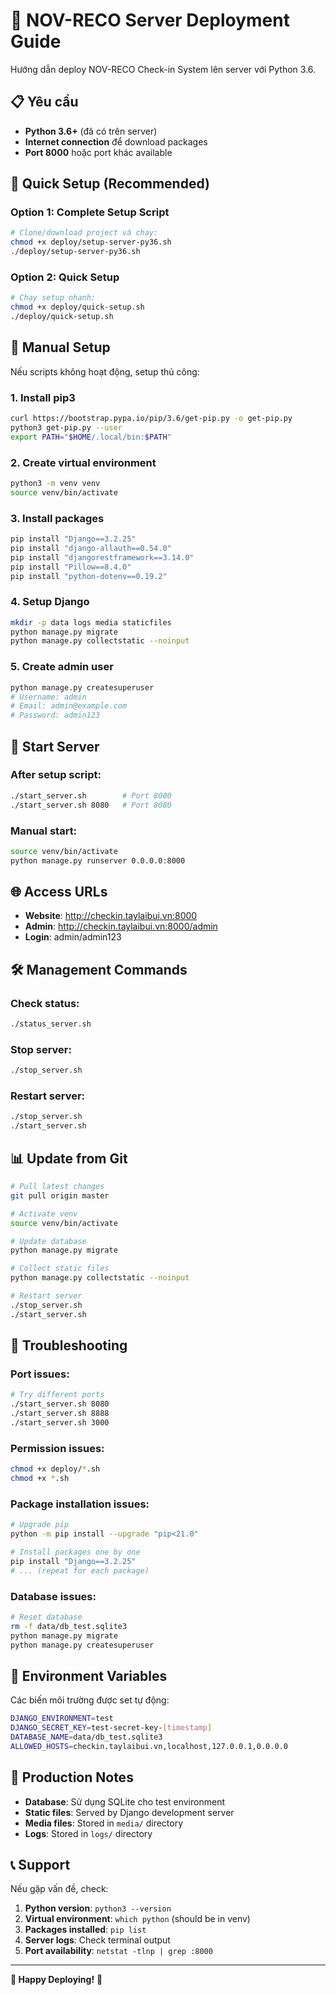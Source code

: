 # 🚀 NOV-RECO Server Deployment Guide

Hướng dẫn deploy NOV-RECO Check-in System lên server với Python 3.6.

## 📋 Yêu cầu

- **Python 3.6+** (đã có trên server)
- **Internet connection** để download packages
- **Port 8000** hoặc port khác available

## 🎯 Quick Setup (Recommended)

### Option 1: Complete Setup Script
```bash
# Clone/download project và chạy:
chmod +x deploy/setup-server-py36.sh
./deploy/setup-server-py36.sh
```

### Option 2: Quick Setup
```bash
# Chạy setup nhanh:
chmod +x deploy/quick-setup.sh
./deploy/quick-setup.sh
```

## 🔧 Manual Setup

Nếu scripts không hoạt động, setup thủ công:

### 1. Install pip3
```bash
curl https://bootstrap.pypa.io/pip/3.6/get-pip.py -o get-pip.py
python3 get-pip.py --user
export PATH="$HOME/.local/bin:$PATH"
```

### 2. Create virtual environment
```bash
python3 -m venv venv
source venv/bin/activate
```

### 3. Install packages
```bash
pip install "Django==3.2.25"
pip install "django-allauth==0.54.0"
pip install "djangorestframework==3.14.0"
pip install "Pillow==8.4.0"
pip install "python-dotenv==0.19.2"
```

### 4. Setup Django
```bash
mkdir -p data logs media staticfiles
python manage.py migrate
python manage.py collectstatic --noinput
```

### 5. Create admin user
```bash
python manage.py createsuperuser
# Username: admin
# Email: admin@example.com
# Password: admin123
```

## 🚀 Start Server

### After setup script:
```bash
./start_server.sh        # Port 8000
./start_server.sh 8080   # Port 8080
```

### Manual start:
```bash
source venv/bin/activate
python manage.py runserver 0.0.0.0:8000
```

## 🌐 Access URLs

- **Website**: http://checkin.taylaibui.vn:8000
- **Admin**: http://checkin.taylaibui.vn:8000/admin
- **Login**: admin/admin123

## 🛠️ Management Commands

### Check status:
```bash
./status_server.sh
```

### Stop server:
```bash
./stop_server.sh
```

### Restart server:
```bash
./stop_server.sh
./start_server.sh
```

## 📊 Update from Git

```bash
# Pull latest changes
git pull origin master

# Activate venv
source venv/bin/activate

# Update database
python manage.py migrate

# Collect static files
python manage.py collectstatic --noinput

# Restart server
./stop_server.sh
./start_server.sh
```

## 🔧 Troubleshooting

### Port issues:
```bash
# Try different ports
./start_server.sh 8080
./start_server.sh 8888
./start_server.sh 3000
```

### Permission issues:
```bash
chmod +x deploy/*.sh
chmod +x *.sh
```

### Package installation issues:
```bash
# Upgrade pip
python -m pip install --upgrade "pip<21.0"

# Install packages one by one
pip install "Django==3.2.25"
# ... (repeat for each package)
```

### Database issues:
```bash
# Reset database
rm -f data/db_test.sqlite3
python manage.py migrate
python manage.py createsuperuser
```

## 📝 Environment Variables

Các biến môi trường được set tự động:

```bash
DJANGO_ENVIRONMENT=test
DJANGO_SECRET_KEY=test-secret-key-[timestamp]
DATABASE_NAME=data/db_test.sqlite3
ALLOWED_HOSTS=checkin.taylaibui.vn,localhost,127.0.0.1,0.0.0.0
```

## 🎯 Production Notes

- **Database**: Sử dụng SQLite cho test environment
- **Static files**: Served by Django development server
- **Media files**: Stored in `media/` directory
- **Logs**: Stored in `logs/` directory

## 📞 Support

Nếu gặp vấn đề, check:

1. **Python version**: `python3 --version`
2. **Virtual environment**: `which python` (should be in venv)
3. **Packages installed**: `pip list`
4. **Server logs**: Check terminal output
5. **Port availability**: `netstat -tlnp | grep :8000`

---

**🎉 Happy Deploying!** 🚀
